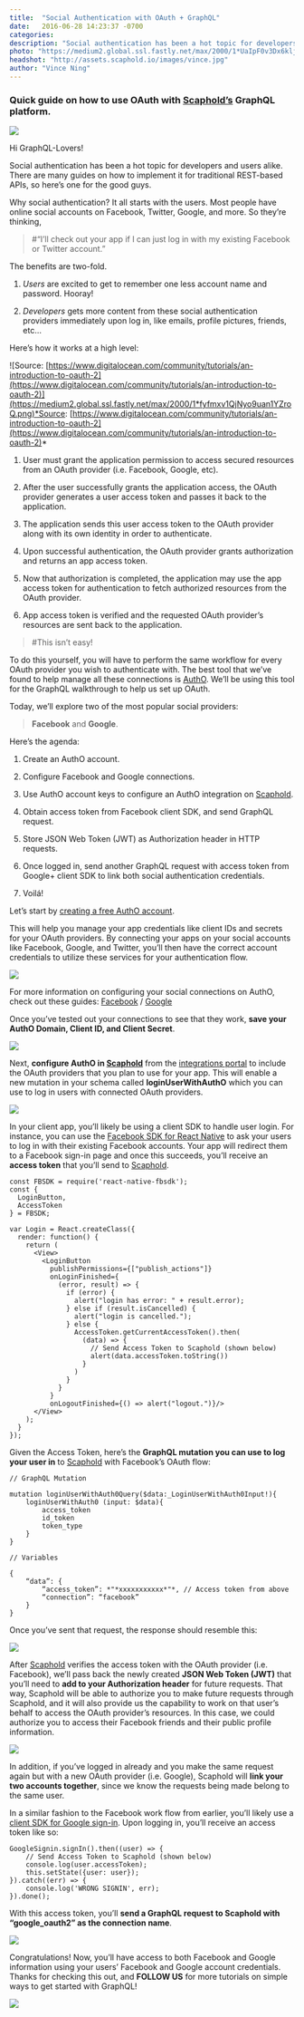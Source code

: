 ```yaml
---
title:  "Social Authentication with OAuth + GraphQL"
date:   2016-06-28 14:23:37 -0700
categories:
description: "Social authentication has been a hot topic for developers and users alike. There are many guides on how to implement it for traditional REST-based APIs, so here’s one for the good guys."
photo: "https://medium2.global.ssl.fastly.net/max/2000/1*UaIpF0v3Dx6kljZKbCq_PQ.png"
headshot: "http://assets.scaphold.io/images/vince.jpg"
author: "Vince Ning"
---
```


### Quick guide on how to use OAuth with [Scaphold’s](https://scaphold.io) GraphQL platform.

![](https://medium2.global.ssl.fastly.net/max/2000/1*UaIpF0v3Dx6kljZKbCq_PQ.png)

Hi GraphQL-Lovers!

Social authentication has been a hot topic for developers and users alike. There are many guides on how to implement it for traditional REST-based APIs, so here’s one for the good guys.

Why social authentication? It all starts with the users. Most people have online social accounts on Facebook, Twitter, Google, and more. So they’re thinking,
> #“I’ll check out your app if I can just log in with my existing Facebook or Twitter account.”

The benefits are two-fold.

1. *Users* are excited to get to remember one less account name and password. Hooray!

1. *Developers* gets more content from these social authentication providers immediately upon log in, like emails, profile pictures, friends, etc…

Here’s how it works at a high level:

![Source: [https://www.digitalocean.com/community/tutorials/an-introduction-to-oauth-2](https://www.digitalocean.com/community/tutorials/an-introduction-to-oauth-2)](https://medium2.global.ssl.fastly.net/max/2000/1*fyfmxv1QjNyo9uan1YZroQ.png)*Source: [https://www.digitalocean.com/community/tutorials/an-introduction-to-oauth-2](https://www.digitalocean.com/community/tutorials/an-introduction-to-oauth-2)*

1. User must grant the application permission to access secured resources from an OAuth provider (i.e. Facebook, Google, etc).

1. After the user successfully grants the application access, the OAuth provider generates a user access token and passes it back to the application.

1. The application sends this user access token to the OAuth provider along with its own identity in order to authenticate.

1. Upon successful authentication, the OAuth provider grants authorization and returns an app access token.

1. Now that authorization is completed, the application may use the app access token for authentication to fetch authorized resources from the OAuth provider.

1. App access token is verified and the requested OAuth provider’s resources are sent back to the application.
> #This isn’t easy!

To do this yourself, you will have to perform the same workflow for every OAuth provider you wish to authenticate with. The best tool that we’ve found to help manage all these connections is [AuthO](https://auth0.com). We’ll be using this tool for the GraphQL walkthrough to help us set up OAuth.

Today, we’ll explore two of the most popular social providers:
> **Facebook** and **Google**.

Here’s the agenda:

1. Create an AuthO account.

1. Configure Facebook and Google connections.

1. Use AuthO account keys to configure an AuthO integration on [Scaphold](https://scaphold.io).

1. Obtain access token from Facebook client SDK, and send GraphQL request.

1. Store JSON Web Token (JWT) as Authorization header in HTTP requests.

1. Once logged in, send another GraphQL request with access token from Google+ client SDK to link both social authentication credentials.

1. Voilá!

Let’s start by [creating a free AuthO account](https://auth0.com/).

This will help you manage your app credentials like client IDs and secrets for your OAuth providers. By connecting your apps on your social accounts like Facebook, Google, and Twitter, you’ll then have the correct account credentials to utilize these services for your authentication flow.

![](https://medium2.global.ssl.fastly.net/max/2108/1*m6v9ZObyg-G0l9Sy_gM8Bg.png)

For more information on configuring your social connections on AuthO, check out these guides: [Facebook](https://auth0.com/docs/connections/social/facebook) / [Google](https://auth0.com/docs/connections/social/google)

Once you’ve tested out your connections to see that they work, **save your AuthO Domain, Client ID, and Client Secret**.

![](https://medium2.global.ssl.fastly.net/max/4328/1*MM_c0de72Sy1QFhE3h5hKA.png)

Next, **configure AuthO in [Scaphold](https://scaphold.io)** from the [integrations portal](https://scaphold.io/apps) to include the OAuth providers that you plan to use for your app. This will enable a new mutation in your schema called **loginUserWithAuthO** which you can use to log in users with connected OAuth providers.

![](https://medium2.global.ssl.fastly.net/max/2000/1*_uZSNHle8gFjGibs40ze9A.png)

In your client app, you’ll likely be using a client SDK to handle user login. For instance, you can use the [Facebook SDK for React Native](https://github.com/facebook/react-native-fbsdk) to ask your users to log in with their existing Facebook accounts. Your app will redirect them to a Facebook sign-in page and once this succeeds, you’ll receive an **access token** that you’ll send to [Scaphold](https://scaphold.io).

    const FBSDK = require('react-native-fbsdk');
    const {
      LoginButton,
      AccessToken
    } = FBSDK;

    var Login = React.createClass({
      render: function() {
        return (
          <View>
            <LoginButton
              publishPermissions={["publish_actions"]}
              onLoginFinished={
                (error, result) => {
                  if (error) {
                    alert("login has error: " + result.error);
                  } else if (result.isCancelled) {
                    alert("login is cancelled.");
                  } else {
                    AccessToken.getCurrentAccessToken().then(
                      (data) => {
                        // Send Access Token to Scaphold (shown below)
                        alert(data.accessToken.toString())
                      }
                    )
                  }
                }
              }
              onLogoutFinished={() => alert("logout.")}/>
          </View>
        );
      }
    });

Given the Access Token, here’s the **GraphQL mutation you can use to log your user in** to [Scaphold](https://scaphold.io) with Facebook’s OAuth flow:

    // GraphQL Mutation

    mutation loginUserWithAuth0Query($data:_LoginUserWithAuth0Input!){
        loginUserWithAuth0 (input: $data){
            access_token
            id_token
            token_type
        }
    }

    // Variables

    {
        “data”: {
            “access_token”: *"*xxxxxxxxxxx*"*, // Access token from above
            “connection”: “facebook”
        }
    }

Once you’ve sent that request, the response should resemble this:

![](https://medium2.global.ssl.fastly.net/max/2060/1*nliLmln08Mz8Gt2a9oFTqQ.png)

After [Scaphold](https://scaphold.io) verifies the access token with the OAuth provider (i.e. Facebook), we’ll pass back the newly created **JSON Web Token (JWT)** that you’ll need to **add to your Authorization header** for future requests. That way, Scaphold will be able to authorize you to make future requests through Scaphold, and it will also provide us the capability to work on that user’s behalf to access the OAuth provider’s resources. In this case, we could authorize you to access their Facebook friends and their public profile information.

![](https://medium2.global.ssl.fastly.net/max/3768/1*jsdxkaFnzI6uVBCyyTglXg.png)

In addition, if you’ve logged in already and you make the same request again but with a new OAuth provider (i.e. Google), Scaphold will **link your two accounts together**, since we know the requests being made belong to the same user.

In a similar fashion to the Facebook work flow from earlier, you’ll likely use a [client SDK for Google sign-in](https://github.com/devfd/react-native-google-signin). Upon logging in, you’ll receive an access token like so:

    GoogleSignin.signIn().then((user) => {
        // Send Access Token to Scaphold (shown below)
        console.log(user.accessToken);
        this.setState({user: user});
    }).catch((err) => {
        console.log('WRONG SIGNIN', err);
    }).done();

With this access token, you’ll **send a GraphQL request to Scaphold with “google_oauth2” as the connection name**.

![](https://medium2.global.ssl.fastly.net/max/2060/1*EvD-SRatszi3qAVn50QLrQ.png)

Congratulations! Now, you’ll have access to both Facebook and Google information using your users’ Facebook and Google account credentials. Thanks for checking this out, and **FOLLOW US** for more tutorials on simple ways to get started with GraphQL!

![](https://medium2.global.ssl.fastly.net/max/2000/1*i2qpiJvi9FBPfq--ITzILg.png)
